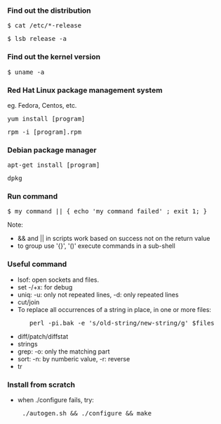 ### Find out the distribution

<pre>
$ cat /etc/*-release
</pre>

<pre>
$ lsb_release -a
</pre>

### Find out the kernel version

<pre>
$ uname -a
</pre>

### Red Hat Linux package management system

eg. Fedora, Centos, etc.

<pre>
yum install [program]
</pre>

<pre>
rpm -i [program].rpm
</pre>

### Debian package manager

<pre>
apt-get install [program]
</pre>

<pre>
dpkg
</pre>

### Run command

<pre>
$ my_command || { echo 'my_command failed' ; exit 1; }
</pre>

Note:
-  && and || in scripts work based on success not on the return value
- to group use '{}', '()' execute commands in a sub-shell


### Useful command

- lsof: open sockets and files.
- set -/+x: for debug
- uniq: -u: only not repeated lines, -d: only repeated lines
- cut/join
- To replace all occurrences of a string in place, in one or more files:

<pre>
      perl -pi.bak -e 's/old-string/new-string/g' $files
</pre>

- diff/patch/diffstat
- strings
- grep: -o: only the matching part
- sort: -n: by numberic value, -r: reverse
- tr


### Install from scratch

- when ./configure fails, try:

<pre>
	./autogen.sh && ./configure && make
</pre>
